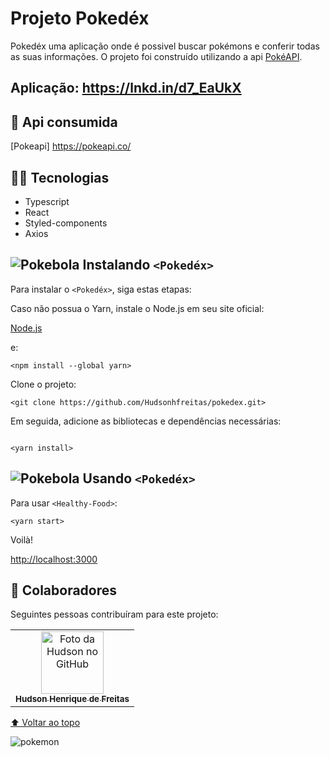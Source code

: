 <h1>Projeto Pokedéx</h1

Pokedéx uma aplicação onde é possivel buscar pokémons e conferir todas as suas informações. 
O projeto foi construído utilizando a api [PokéAPI](https://pokeapi.co/).
  
  
## Aplicação: https://lnkd.in/d7_EaUkX

## 🔗 Api consumida

[Pokeapi] https://pokeapi.co/

## 🧑‍💻 Tecnologias

- Typescript
- React  
- Styled-components
- Axios

## ![Pokebola](https://cdn.emojidex.com/emoji/mdpi/Pokebola.png "Pokebola") Instalando `<Pokedéx>`

Para instalar o `<Pokedéx>`, siga estas etapas:

Caso não possua o Yarn, instale o Node.js em seu site oficial:

[Node.js](https://nodejs.org/en/download/)

e:

```
<npm install --global yarn>
```

Clone o projeto:
```
<git clone https://github.com/Hudsonhfreitas/pokedex.git>
```

Em seguida, adicione as bibliotecas e dependências necessárias:
```

<yarn install>
```

## ![Pokebola](https://cdn.emojidex.com/emoji/mdpi/Pokebola.png "Pokebola") Usando `<Pokedéx>`

Para usar `<Healthy-Food>`:

```
<yarn start>
```

Voilà!

[http://localhost:3000](http://localhost:3000)

## 🤝 Colaboradores

Seguintes pessoas contribuíram para este projeto:

<table>
  <tr>
    <td align="center">
      <a href="https://github.com/hudsonhfreitas">
        <img src="https://avatars.githubusercontent.com/u/65768361?v=4" width="100px;" alt="Foto da Hudson no GitHub"/><br>
        <sub>
          <b>Hudson Henrique de Freitas</b>
        </sub>
      </a>
    </td>
  </tr>
</table>

[⬆ Voltar ao topo](#pokedex)<br>

![pokemon](https://user-images.githubusercontent.com/65768361/164321775-bdf8ef47-bd49-4f22-8a4f-02bf44a35559.png)
```
